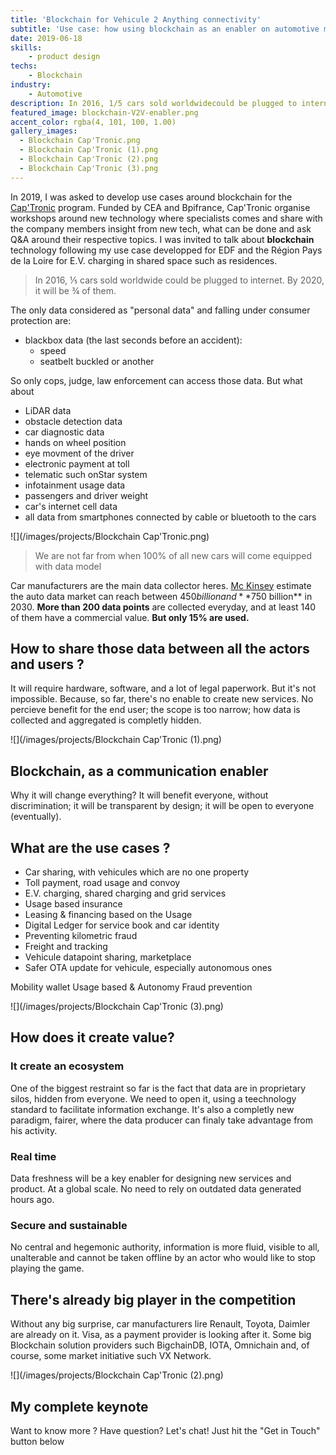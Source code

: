 ```yaml
---
title: 'Blockchain for Vehicule 2 Anything connectivity'
subtitle: 'Use case: how using blockchain as an enabler on automotive market'
date: 2019-06-18
skills:
    - product design
techs:
    - Blockchain
industry:
    - Automotive
description: In 2016, 1/5 cars sold worldwidecould be plugged to internet. By 2020, it will be 3/4 of them.
featured_image: blockchain-V2V-enabler.png
accent_color: rgba(4, 101, 100, 1.00)
gallery_images:
  - Blockchain Cap'Tronic.png
  - Blockchain Cap'Tronic (1).png
  - Blockchain Cap'Tronic (2).png
  - Blockchain Cap'Tronic (3).png
---
```

In 2019, I was asked to develop use cases around blockchain for the [Cap'Tronic](https://www.captronic.fr/) program. Funded by CEA and Bpifrance, Cap'Tronic organise workshops around new technology where specialists comes and share with the company members insight from new tech, what can be done and ask Q&A around their respective topics. I was invited to talk about **blockchain** technology following my use case developped for EDF and the Région Pays de la Loire for E.V. charging in shared space such as residences.


> In 2016, ⅕ cars sold worldwide could be plugged to internet. By 2020, it will be ¾ of them.

The only data considered as "personal data" and falling under consumer protection are:
- blackbox data (the last seconds before an accident):
    - speed
    - seatbelt buckled or another

So only cops, judge, law enforcement can access those data. But what about

- LiDAR data
- obstacle detection data
- car diagnostic data
- hands on wheel position
- eye movment of the driver
- electronic payment at toll
- telematic such onStar system
- infotainment usage data
- passengers and driver weight
- car's internet cell data
- all data from smartphones connected by cable or bluetooth to the cars

![](/images/projects/Blockchain Cap'Tronic.png)

> We are not far from when 100% of all new cars will come equipped with data model

Car manufacturers are the main data collector heres. [Mc Kinsey](https://www.mckinsey.com/~/media/McKinsey/Industries/Automotive%20and%20Assembly/Our%20Insights/Monetizing%20car%20data/Monetizing-car-data.ashx) estimate the auto data market can reach between $450 billion and **$750 billion** in 2030. **More than 200 data points** are collected everyday, and at least 140 of them have a commercial value. **But only 15% are used.**

## How to share those data between all the actors and users ?

It will require hardware, software, and a lot of legal paperwork. But it's not impossible. Because, so far, there's no enable to create new services. No percieve benefit for the end user; the scope is too narrow; how data is collected and aggregated is completly hidden.

![](/images/projects/Blockchain Cap'Tronic (1).png)

## Blockchain, as a communication enabler

Why it will change everything? It will benefit everyone, without discrimination; it will be transparent by design; it will be open to everyone (eventually).

## What are the use cases ?

- Car sharing, with vehicules which are no one property <i class="fad fa-wallet"></i> <i class="fad fa-tachometer"></i>
- Toll payment, road usage and convoy <i class="fad fa-wallet"></i>
- E.V. charging, shared charging and grid services <i class="fad fa-wallet"></i>
- Usage based insurance <i class="fad fa-tachometer"></i> <i class="fad fa-siren-on"></i>
- Leasing & financing based on the Usage <i class="fad fa-tachometer"></i> <i class="fad fa-siren-on"></i>
- Digital Ledger for service book and car identity <i class="fad fa-siren-on"></i>
- Preventing kilometric fraud <i class="fad fa-siren-on"></i>
- Freight and tracking
- Vehicule datapoint sharing, marketplace
- Safer OTA update for vehicule, especially autonomous ones


<i class="fad fa-wallet"></i> Mobility wallet
<i class="fad fa-tachometer"></i> Usage based & Autonomy
<i class="fad fa-siren-on"></i> Fraud prevention

![](/images/projects/Blockchain Cap'Tronic (3).png)

## How does it create value?

### It create an ecosystem
One of the biggest restraint so far is the fact that data are in proprietary silos, hidden from everyone. We need to open it, using a teechnology standard to facilitate information exchange. It's also a completly new paradigm, fairer, where the data producer can finaly take advantage from his activity.

### Real time
Data freshness will be a key enabler for designing new services and product. At a global scale. No need to rely on outdated data generated hours ago.

### Secure and sustainable
No central and hegemonic authority, information is more fluid, visible to all, unalterable and cannot be taken offline by an actor who would like to stop playing the game.

## There's already big player in the competition

Without any big surprise, car manufacturers lire Renault, Toyota, Daimler are already on it. Visa, as a payment provider is looking after it. Some big Blockchain solution providers such BigchainDB, IOTA, Omnichain and, of course, some market initiative such VX Network.

![](/images/projects/Blockchain Cap'Tronic (2).png)

## My complete keynote

<script async class="speakerdeck-embed" data-slide="34" data-id="fb0b267fe9ee49bc8f8f97d42934374d" data-ratio="1.77777777777778" src="//speakerdeck.com/assets/embed.js"></script>

Want to know more ? Have question? Let's chat! Just hit the "Get in Touch" button below <i class="fad fa-arrow-square-down"></i>
